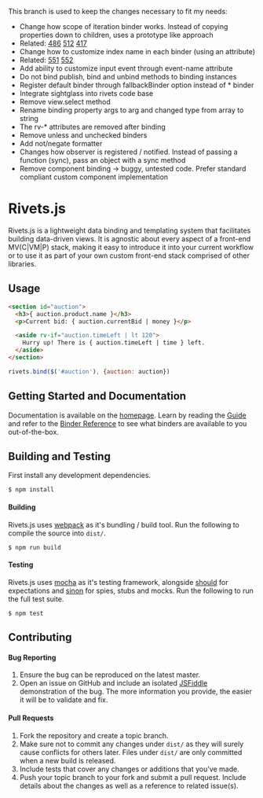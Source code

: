 This branch is used to keep the changes necessary to fit my needs:

* Change how scope of iteration binder works. Instead of copying properties down to children, uses a prototype like approach
 * Related: [486](https://github.com/mikeric/rivets/issues/486) [512](https://github.com/mikeric/rivets/issues/512) [417](https://github.com/mikeric/rivets/pull/417)
* Change how to customize index name in each binder (using an attribute)
 * Related: [551](https://github.com/mikeric/rivets/issues/551) [552](https://github.com/mikeric/rivets/pull/552) 
* Add ability to customize input event through event-name attribute 
* Do not bind publish, bind and unbind methods to binding instances
* Register default binder through fallbackBinder option instead of * binder
* Integrate sightglass into rivets code base
* Remove view.select method 
* Rename binding property args to arg and changed type from array to string
* The rv-* attributes are removed after binding
* Remove unless and unchecked binders
* Add not/negate formatter
* Changes how observer is registered / notified. Instead of passing a function (sync), pass an object with a sync method
* Remove component binding -> buggy, untested code. Prefer standard compliant custom component implementation 

# Rivets.js

Rivets.js is a lightweight data binding and templating system that facilitates building data-driven views. It is agnostic about every aspect of a front-end MV(C|VM|P) stack, making it easy to introduce it into your current workflow or to use it as part of your own custom front-end stack comprised of other libraries.

## Usage

```html
<section id="auction">
  <h3>{ auction.product.name }</h3>
  <p>Current bid: { auction.currentBid | money }</p>

  <aside rv-if="auction.timeLeft | lt 120">
    Hurry up! There is { auction.timeLeft | time } left.
  </aside>
</section>
```

```javascript
rivets.bind($('#auction'), {auction: auction})
```

## Getting Started and Documentation

Documentation is available on the [homepage](http://rivetsjs.com). Learn by reading the [Guide](http://rivetsjs.com/docs/guide/) and refer to the [Binder Reference](http://rivetsjs.com/docs/reference/) to see what binders are available to you out-of-the-box.

## Building and Testing

First install any development dependencies.

```
$ npm install
```

#### Building

Rivets.js uses [webpack](http://gulpjs.com/) as it's bundling / build tool. Run the following  to compile the source into `dist/`.

```
$ npm run build
```

#### Testing

Rivets.js uses [mocha](http://visionmedia.github.io/mocha/) as it's testing framework, alongside [should](https://github.com/visionmedia/should.js/) for expectations and [sinon](http://sinonjs.org/) for spies, stubs and mocks. Run the following to run the full test suite.

```
$ npm test
```

## Contributing

#### Bug Reporting

1. Ensure the bug can be reproduced on the latest master.
2. Open an issue on GitHub and include an isolated [JSFiddle](http://jsfiddle.net/) demonstration of the bug. The more information you provide, the easier it will be to validate and fix.

#### Pull Requests

1. Fork the repository and create a topic branch.
3. Make sure not to commit any changes under `dist/` as they will surely cause conflicts for others later. Files under `dist/` are only committed when a new build is released.
4. Include tests that cover any changes or additions that you've made.
5. Push your topic branch to your fork and submit a pull request. Include details about the changes as well as a reference to related issue(s).
